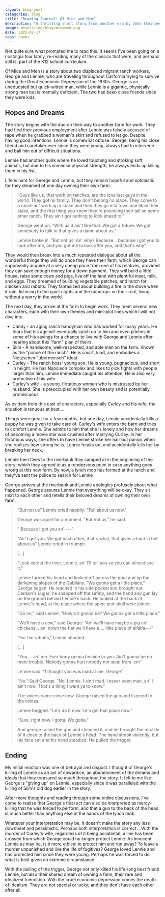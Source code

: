 ```yaml
---
layout: blog-post
categories: blog
title: "Reading Journal: Of Mice and Men"
description: "A thrilling short story from another era by John Steinbeck"
image: assets/img/blog/micemen.png
date: 2022-07-17
tags: books
---
```


Not quite sure what prompted me to read this. It seems I've been going on a nostalgia tour lately, re-reading many of the classics that were, and perhaps still is, part of the K12 school curriculum.

Of Mice and Men is a story about two displaced migrant ranch workers, George and Lennie, who are traveling throughout California trying to survive during the Great Economic Depression of the 1930s. George is an uneducated but quick-witted man, while Lennie is a gigantic, physically strong man but is mentally deficient. The two had been close friends since they were kids.

## Hopes and Dreams

The story begins with the duo on their way to another farm for work. They had fled their previous employment after Lennie was falsely accused of rape when he grabbed a woman's skirt and refused to let go. Despite having good intentions, Lennie is somewhat obtuse. George, being his close friend and caretaker ever since they were young, always had to intervene and bail him out of difficult situations. 

Lennie had another quirk where he loved touching and stroking soft animals, but due to his immense physical strength, he always ends up killing them in his fist.

Life is hard for George and Lennie, but they remain hopeful and optimistic for they dreamed of one day owning their own farm. 

> "Guys like us, that work on ranches, are the loneliest guys in the world. They got no family. They don't belong no place. They come to a ranch an' work up a stake and then they go inta town and blow their stake, and the first thing you know they're pounding their tail on some other ranch. They ain't got nothing to look ahead to."

> George went on. "With us it ain't like that. We got a future. We got somebody to talk to that gives a damn about us."

> Lennie broke in. "But not us! An' why? Because... because I got you to look after me, and you got me to look after you, and that's why"

They would then break into a much repeated dialogue about all the wonderful things they will do once they have their farm, which George can supposedly acquire at a very cheap price from one of his relatives, provided they can save enough money for a down payment. They will build a little house, raise some cows and pigs, live off the land with plentiful meat, milk, and eggs. They dreamed of building vegetable patches, and hutch for chicken and rabbits. They fantasized about building a fire in the stove when it rain, listening to the quiet nights and the raindrops on their roof, living without a worry in the world.

The next day, they arrive at the farm to begin work. They meet several new characters, each with their own themes and mini-plot lines which I will not dive into.

* Candy - an aging ranch handyman who has worked for many years. He fears that his age will eventually catch up to him and even pitches in some of his savings for a chance to live with George and Lennie after hearing about this "farm" plan of theirs.
* Slim - A handsome, well-respected, and able man on the farm. Known as the "prince of the ranch". He is smart, kind, and embodies a Nietzschen "ubermensch" ideal.
* Curley - The ranch boss' young son. He is young, pugnacious, and short in height. He has Napoleon complex and likes to pick fights with people larger than him. Lennie immediate caught his attention. He is also very protective of his wife
* Curley's wife - a young, flirtatious woman who is mistrusted by her husband. She is preoccupied with her own beauty and is potentially promiscuous

As evident from this cast of characters, especially Curley and his wife, the situation is tenuous at best....

Things were great for a few months, but one day, Lennie accidentally kills a puppy he was given to take care of. Curley's wife enters the barn and tries to comfort Lennie. She admits to him that she is lonely and how her dreams of becoming a movie star was crushed after marrying Curley. In her flirtatious ways, she offers to have Lennie stroke her hair but panics when she realizes how strong he is. Lennie freaks out and accidentally kills her by breaking her neck. 

Lennie then flees to the riverbank they camped at in the beginning of the story; which they agreed to as a rendezvous point in case anything goes wrong at this new farm. By now, a lynch mob has formed at the ranch and they've sent the police to search for Lennie

George arrives at the riverbank and Lennie apologies profusely about what happened. George assures Lennie that everything will be okay. They sit next to each other and retells their beloved dreams of owning their own farm.

> "But not us" Lennie cried happily. "Tell about us now."
>
> George was quiet for a moment. "But not us," he said.
>
> " Because I got you an' ---"
>
> "An' I got you. We got each other, that's what, that gives a hoot in hell about us" Lennie cried in triumph.
>
> [...]
>
> "Look acrost the river, Lennie, an' I'll tell you so you can almost see it."
>
> Lennie turned his head and looked off across the pool and up the darkening slopes of the Gabilans. "We gonna get a little place," George began. He reached in his side pocket and brought out Carlson's Luger; he snapped off the safety, and the hand and gun lay on the ground behind Lennie's back. He looked at the back of Lennie's head, at the place where the spine and skull were joined.
>
> "Go on," said Lennie. "How's it gonna be? We gonna get a little place."
>
> "We'll have a cow," said George. "An' we'll have maybe a pig an' chickens... an' down the flat we'll have a ... little piece of alfalfa---"
>
> "For the rabbits," Lennie shouted.
>
> [...]
>
> "You ... an' me. Ever'body gonna be nice to you. Ain't gonna be no more trouble. Nobody gonna hurt nobody nor steal from 'em"
>
> Lennie said, "I thought you was mad at me, George"
>
> "No." Said George. "No, Lennie. I ain't mad. I never been mad, an' I ain't now. That's a thing I want ya to know."
>
> The voices came close now. Goerge raised the gun and listened to the voices. 
>
> Lennie begged. "Le's do it now. Le's get that place now."
>
> "Sure, right now. I gotta. We gotta."
>
> And george raised the gun and steadied it, and he brought the muzzle of it close to the back of Lennie's head. The hand shook violently, but his face set and his hand steadied. He pulled the trigger.

## Ending

My initial reaction was one of betrayal and disgust. I thought of George's killing of Lennie as an act of cowardice, an abandonment of the dreams and ideals that they treasured so much throughout the story. It felt to me like George is "giving up" on Lennie, especially since it was paralleled with the killing of Slim's old dog earlier in the story.

After more thoughts and reading through some online discussions, I've come to realize that George's final act can also be interpreted as mercy-killing that he was forced to perform, and that a gun to the back of the head is much better than anything else at the hands of the lynch mob.

Whatever your interpretation may be, it doesn't make the story any less downbeat and pessimistic. Perhaps both interpretation is correct... With the murder of Curley's wife, regardless of it being accidental, a line has been crossed from which George could no longer protect Lennie. As Innocent Lennie as may be, is it more ethical to protect him and run away? To leave a murder unpunished and live the life of fugitives? George loved Lennie and has protected him since they were young. Perhaps he was forced to do what is best given an extreme circumstance.

With the pulling of the trigger, George not only killed his life-long best friend Lennie, but also their shared dream of owning a farm, their rare and idealized friendship. With the cruel economic depression comes the death of idealism. They are not special or lucky; and they don't have each other after all. 